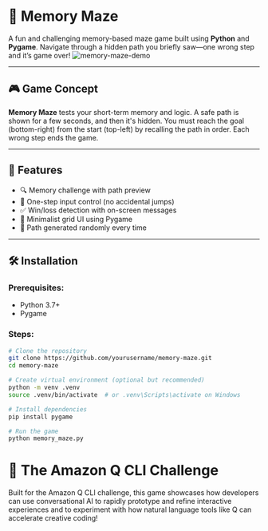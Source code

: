# 🧠 Memory Maze

A fun and challenging memory-based maze game built using **Python** and **Pygame**. Navigate through a hidden path you briefly saw—one wrong step and it’s game over!
![memory-maze-demo](https://user-images.githubusercontent.com/yourusername/demo.gif)

---

## 🎮 Game Concept

**Memory Maze** tests your short-term memory and logic. A safe path is shown for a few seconds, and then it's hidden. You must reach the goal (bottom-right) from the start (top-left) by recalling the path in order. Each wrong step ends the game.

---

## 🚀 Features

- 🔍 Memory challenge with path preview
- 🎯 One-step input control (no accidental jumps)
- ✅ Win/loss detection with on-screen messages
- 🎨 Minimalist grid UI using Pygame
- 🧠 Path generated randomly every time

---

## 🛠️ Installation

### Prerequisites:
- Python 3.7+
- Pygame

### Steps:

```bash
# Clone the repository
git clone https://github.com/yourusername/memory-maze.git
cd memory-maze

# Create virtual environment (optional but recommended)
python -m venv .venv
source .venv/bin/activate  # or .venv\Scripts\activate on Windows

# Install dependencies
pip install pygame

# Run the game
python memory_maze.py
```

# 🙏 The Amazon Q CLI Challenge

Built for the Amazon Q CLI challenge, this game showcases how developers can use conversational AI to rapidly prototype and refine interactive experiences and to experiment with how natural language tools like Q can accelerate creative coding!
